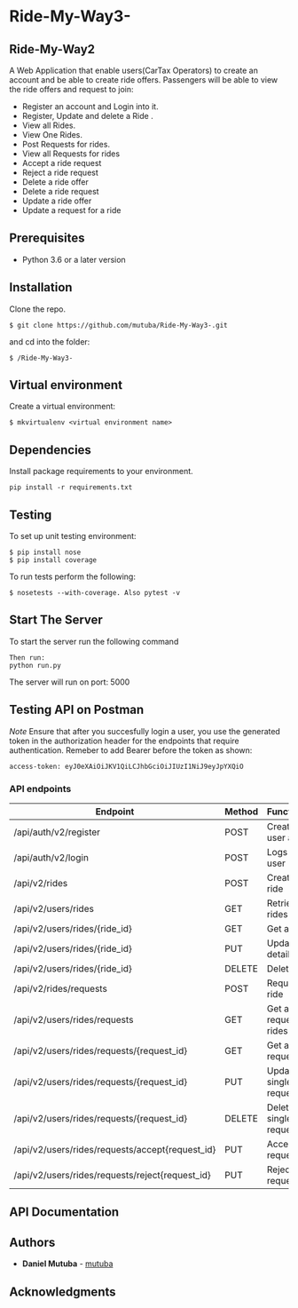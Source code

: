 # Ride-My-Way3-

## Ride-My-Way2

A Web Application that enable users(CarTax Operators) to create an account and be able to create ride offers. Passengers will be able to view the ride offers and request to join:

- Register an account and Login into it.
- Register, Update and delete a Ride .
- View all Rides.
- View One Rides.
- Post Requests for rides.
- View all Requests for rides
- Accept a ride request
- Reject a ride request
- Delete a ride offer
- Delete a ride request
- Update a ride offer
- Update a request for a ride

## Prerequisites

- Python 3.6 or a later version

## Installation
Clone the repo.
```
$ git clone https://github.com/mutuba/Ride-My-Way3-.git
```
and cd into the folder:
```
$ /Ride-My-Way3-
```
## Virtual environment
Create a virtual environment:
```
$ mkvirtualenv <virtual environment name>
```
## Dependencies
Install package requirements to your environment.
```
pip install -r requirements.txt
```

## Testing
To set up unit testing environment:

```
$ pip install nose
$ pip install coverage
```

To run tests perform the following:

```
$ nosetests --with-coverage. Also pytest -v
```


## Start The Server
To start the server run the following command
```
Then run:
python run.py 
```
The server will run on port: 5000

## Testing API on Postman

*Note* Ensure that after you succesfully login a user, you use the generated token in the authorization header for the endpoints that require authentication. Remeber to add Bearer before the token as shown:
```
access-token: eyJ0eXAiOiJKV1QiLCJhbGciOiJIUzI1NiJ9eyJpYXQiO 
```


### API endpoints

| Endpoint | Method |  Functionality | Authentication |
| --- | --- | --- | --- |
| /api/auth/v2/register | POST | Creates a user account | FALSE
| /api/auth/v2/login | POST | Logs in a user | TRUE
| /api/v2/rides | POST | Creates a ride | TRUE
| /api/v2/users/rides | GET | Retrieves all rides | TRUE 
| /api/v2/users/rides/{ride_id} | GET | Get a ride | TRUE
| /api/v2/users/rides/{ride_id} | PUT | Update a ride details | TRUE
| /api/v2/users/rides/{ride_id} | DELETE | Delete a ride | TRUE
| /api/v2/rides/requests | POST | Request a ride | TRUE
| /api/v2/users/rides/requests | GET | Get all requests for rides | TRUE
| /api/v2/users/rides/requests/{request_id} | GET | Get a single request | TRUE
| /api/v2/users/rides/requests/{request_id} | PUT | Update a single request | TRUE
| /api/v2/users/rides/requests/{request_id} | DELETE | Delete a single request | TRUE
| /api/v2/users/rides/requests/accept{request_id} | PUT | Accept a request | TRUE
| /api/v2/users/rides/requests/reject{request_id} | PUT | Reject a request | TRUE


## API Documentation

## Authors

* **Daniel Mutuba** - [mutuba](https://github.com/mutuba)

## Acknowledgments